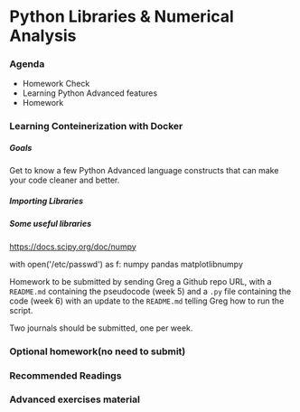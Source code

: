 
# Python Libraries & Numerical Analysis

### Agenda
* Homework Check
* Learning Python Advanced features
* Homework

### Learning Conteinerization with Docker

##### Goals
Get to know a few Python Advanced language constructs that can make your code cleaner and better.

##### Importing Libraries

##### Some useful libraries
https://docs.scipy.org/doc/numpy

with open('/etc/passwd') as f:
numpy
pandas
matplotlibnumpy

Homework to be submitted by sending Greg a Github repo URL, with a `README.md` containing the pseudocode (week 5) and a `.py` file containing the code (week 6) with an update to the `README.md` telling Greg how to run the script.

Two journals should be submitted, one per week.

### Optional homework(no need to submit)

### Recommended Readings

### Advanced exercises material


